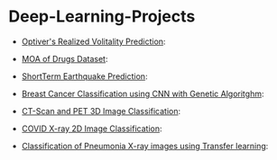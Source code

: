 # Deep-Learning-Projects



- [Optiver's Realized Volitality Prediction](https://github.com/hamidali6/OptiverVolitalityPrediction): 
- [MOA of Drugs Dataset](https://github.com/hamidali6/DeepNN_MoA_drugs_dataset): 
- [ShortTerm Earthquake Prediction](https://github.com/hamidali6/ShortTerm-Earthquake-Prediction):

- [Breast Cancer Classification using CNN with Genetic Algoritghm](https://github.com/hamidali6/Breast-Cancer-Classification-CNN-with-GA): 
- [CT-Scan and PET 3D Image Classification](https://github.com/hamidali6/CTScan_PET_3DSegmentation): 
- [COVID X-ray 2D Image Classification](https://github.com/hamidali6/COVID-Xray-2DSegmentation):
- [Classification of Pneumonia X-ray images using Transfer learning](https://github.com/hamidali6/Classification-of-Pneumonia-X-ray-images):
